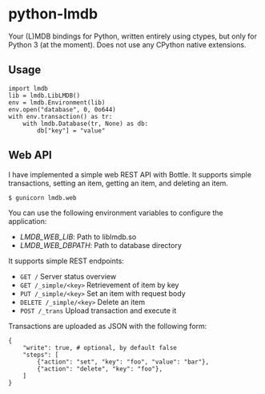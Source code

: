 python-lmdb
===========

Your (L)MDB bindings for Python, written entirely using ctypes, but only for Python 3 (at the moment). Does not use any CPython native extensions.

Usage
-----

    import lmdb
    lib = lmdb.LibLMDB()
    env = lmdb.Environment(lib)
    env.open("database", 0, 0o644)
    with env.transaction() as tr:
        with lmdb.Database(tr, None) as db:
            db["key"] = "value"

Web API
-------

I have implemented a simple web REST API with Bottle. It supports simple
transactions, setting an item, getting an item, and deleting an item.

    $ gunicorn lmdb.web

You can use the following environment variables to configure the application:

* *LMDB_WEB_LIB*: Path to liblmdb.so
* *LMDB_WEB_DBPATH*: Path to database directory

It supports simple REST endpoints:

* `GET /` Server status overview
* `GET /_simple/<key>` Retrievement of item by key
* `PUT /_simple/<key>` Set an item with request body
* `DELETE /_simple/<key>` Delete an item
* `POST /_trans` Upload transaction and execute it

Transactions are uploaded as JSON with the following form:

    {
        "write": true, # optional, by default false
        "steps": [
            {"action": "set", "key": "foo", "value": "bar"},
            {"action": "delete", "key": "foo"},
        ]
    }

